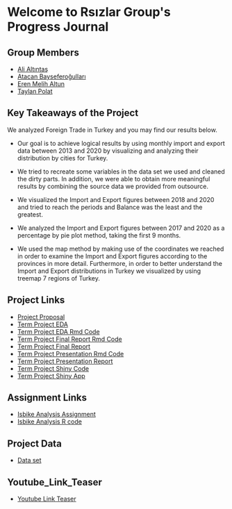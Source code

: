 # Welcome to Rsızlar Group's Progress Journal

## Group Members

* [Ali Altıntaş](https://pjournal.github.io/mef04-alialtintas/)
* [Atacan Bayseferoğulları](https://pjournal.github.io/mef04-atacansefer/)
* [Eren Melih Altun](https://pjournal.github.io/mef04-erenaltunn/)
* [Taylan Polat](https://pjournal.github.io/mef04-taylan95/)

## Key Takeaways of the Project

We analyzed Foreign Trade in Turkey and you may find our results below.

* Our goal is to achieve logical results by using monthly import and export data between 2013 and 2020 by visualizing and analyzing their distribution by cities for Turkey.

* We tried to recreate some variables in the data set we used and cleaned the dirty parts. In addition, we were able to obtain more meaningful results by combining the source data we provided from outsource.

* We visualized the Import and Export figures between 2018 and 2020 and tried to reach the periods and Balance was the least and the greatest.

* We analyzed the Import and Export figures between 2017 and 2020 as a percentage by pie plot method, taking the first 9 months.

* We used the map method by making use of the coordinates we reached in order to examine the Import and Export figures according to the provinces in more detail. Furthermore, in order to better understand the Import and Export distributions in Turkey we visualized by using treemap 7 regions of Turkey.

## Project Links

* [Project Proposal](ProjectProposal.html)
* [Term Project EDA](TermProjectEDA.html)
* [Term Project EDA Rmd Code](TermProjectEDA.Rmd)
* [Term Project Final Report Rmd Code](FINAL_rmd.Rmd)
* [Term Project Final Report](FINAL_rmd.html)
* [Term Project Presentation Rmd Code](presentationfinal.Rmd)
* [Term Project Presentation Report](presentationfinal.html)
* [Term Project Shiny Code](ShinyFinal.R)
* [Term Project Shiny App](https://erenaltun.shinyapps.io/TradingAnalysisDashboard/)

## Assignment Links

* [Isbike Analysis Assignment](https://erenaltun.shinyapps.io/isbike_project/)
* [Isbike Analysis R code](app.R)

## Project Data

* [Data set](https://github.com/pjournal/mef04g-rsizlar/blob/gh-pages/Data/data.RData?raw=true)

## Youtube_Link_Teaser

* [Youtube Link Teaser](https://www.youtube.com/watch?v=RRgXk_IhFMY)
